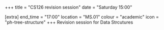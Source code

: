 +++
title = "CS126 revision session"
date = "Saturday 15:00"

[extra]
end_time = "17:00"
location = "MS.01"
colour = "academic"
icon = "ph-tree-structure"
+++
Revision session for Data Strcutures